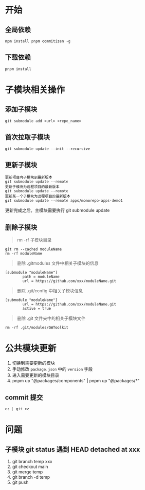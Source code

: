 # 开始

## 全局依赖

```
npm install pnpm commitizen -g
```

## 下载依赖

```
pnpm install
```

# 子模块相关操作

## 添加子模块

```
git submodule add <url> <repo_name>
```

## 首次拉取子模块

```
git submodule update --init --recursive
```

## 更新子模块

```
更新项目内子模块到最新版本
git submodule update --remote
更新子模块为远程项目的最新版本
git submodule update --remote
更新某一个子模块为远程项目的最新版本
git submodule update --remote apps/monorepo-apps-demo1
```

更新完成之后，主模块需要执行 git submodule update

## 删除子模块

> rm -rf 子模块目录

```
git rm --cached moduleName
rm -rf moduleName
```

> 删除 .gitmodules 文件中相关子模块的信息

```
[submodule "moduleName"]
        path = moduleName
        url = https://github.com/xxx/moduleName.git
```

> 删除 .git/config 中相关子模块信息

```
[submodule "moduleName"]
        url = https://github.com/xxx/moduleName.git
        active = true
```

> 删除 .git 文件夹中的相关子模块文件

```
rm -rf .git/modules/GWToolkit
```

# 公共模块更新

1. 切换到需要更新的模块
2. 手动修改 `package.json` 中的 `version` 字段
3. 进入需要更新的模块目录
4. pnpm up "@packages/components" | pnpm up "@packages/\*"

## commit 提交

```
cz | git cz
```

# 问题

## 子模块 git status 遇到 HEAD detached at xxx

1. git branch temp xxx
2. git checkout main
3. git merge temp
4. git branch -d temp
5. git push
